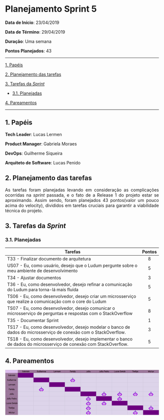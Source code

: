 # Planejamento Sprint 5

**Data de Início**: 23/04/2019

**Data de Término**: 29/04/2019

**Duração**: Uma semana

**Pontos Planejados**: 43

-------

[1. Papéis](#_1-papéis)

[2. Planejamento das tarefas](#_2-planejamento-das-tarefas)

[3. Tarefas da _Sprint_](#_3-tarefas-da-sprint)  

  * [3.1. Planejadas](#_31-planejadas)

[4. Pareamentos](#_4-pareamentos_)  

-------

## 1. Papéis

**Tech Leader**: Lucas Lermen

**Product Manager**: Gabriela Moraes

**DevOps**: Guilherme Siqueira

**Arquiteto de Software**: Lucas Penido


## 2. Planejamento das tarefas

<p align = "justify"> As tarefas foram planejadas levando em consideração as complicações ocorridas na <i>sprint</i> passada, e o fato de a Release 1 do projeto estar se aproximando. Assim sendo, foram planejados 43 pontos(valor um pouco acima do velocity), divididos em tarefas cruciais para garantir a viabilidade técnica do projeto. </p>



## 3. Tarefas da _Sprint_

### 3.1. Planejadas

|Tarefas|Pontos|
|-|:--:|
| T33 - Finalizar documento de arquitetura | 8 |
| US07 - Eu, como usuário, desejo que o Ludum pergunte sobre o meu ambiente de desenvolvimento | 5 |
| T34 - Ajustar documentos | 3 |
| T36 - Eu, como desenvolvedor, desejo refinar a comunicação do Ludum para torna-lá mais fluída | 5 |
| TS06 - Eu, como desenvolvedor, desejo criar um microsserviço que realize a comunicação com o core do Ludum | 5 |
| TS07 - Eu, como desenvolvedor, desejo comunicar o microsserviço de perguntas e respostas com o StackOverflow | 8 |
| T35 - Documentar Sprint | 1 |
| TS17 - Eu, como desenvolvedor, desejo modelar o banco de dados do microsserviço de conexão com o StackOverflow. | 3 |
| TS18 - Eu, como desenvolvedor, desejo implementar o banco de dados do microsserviço de conexão com StackOverflow. | 5 |

## 4. Pareamentos

![](./imagens/quadropareamento-sprint5.png)

